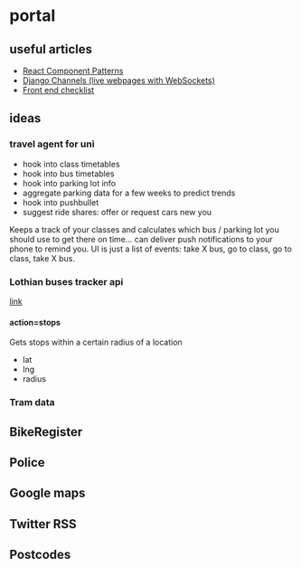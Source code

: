 # portal

## useful articles

- [React Component Patterns](https://medium.com/gitconnected/react-component-patterns-ab1f09be2c82)
- [Django Channels (live webpages with WebSockets)](https://www.ploggingdev.com/2017/11/building-a-chat-room-using-django-channels/)
- [Front end checklist](https://github.com/thedaviddias/Front-End-Checklist)

## ideas

### travel agent for uni

- hook into class timetables
- hook into bus timetables
- hook into parking lot info
- aggregate parking data for a few weeks to predict trends
- hook into pushbullet
- suggest ride shares: offer or request cars new you

Keeps a track of your classes and calculates which bus / parking lot you 
should use to get there on time... can deliver push notifications to 
your phone to remind you. UI is just a list of events: take X bus, go to 
class, go to class, take X bus.

### Lothian buses tracker api

[link](https://lothianbuses.co.uk/journeyplanner/tracker-api)

#### action=stops
Gets stops within a certain radius of a location

- lat
- lng
- radius

### Tram data

## BikeRegister
## Police
## Google maps
## Twitter RSS
## Postcodes